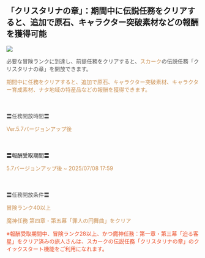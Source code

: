 ## 「クリスタリナの章」：期間中に伝説任務をクリアすると、追加で原石、キャラクター突破素材などの報酬を獲得可能
<img src="https://sdk.hoyoverse.com/upload/ann/2025/06/04/4ada6895b820179fd667bbe87fc6de39_1240126682381528887.jpg">
<p style="white-space: pre-wrap; text-align: left;"><span style="color:rgba(85,85,85,1)">必要な冒険ランクに到達し、前提任務をクリアすると、</span><span style="color:rgba(204,146,85,1)">スカーク</span><span style="color:rgba(85,85,85,1)">の伝説任務「クリスタリナの章」を開放できます。</span></p><p style="white-space: pre-wrap;"><span style="color:rgba(204,146,85,1)">期間中に任務をクリアすると、追加で原石、キャラクター突破素材、キャラクター育成素材、ナタ地域の特産品などの報酬を獲得できます。</span></p><p style="white-space: pre-wrap; min-height: 1.5em; text-align: left;"> </p><p style="white-space: pre-wrap; text-align: left;"><span style="color:rgba(85,85,85,1)">〓任務開放時間〓</span></p><p style="white-space: pre-wrap; text-align: left;"><span style="color:rgba(204,146,85,1)">Ver.5.7バージョンアップ後</span></p><p style="white-space: pre-wrap; min-height: 1.5em;"></p><p style="white-space: pre-wrap;">〓報酬受取期間〓</p><p style="white-space: pre-wrap; text-align: left;"><span style="color:rgba(204,146,85,1)">5.7バージョンアップ後 ~ <t class="t_lc" contenteditable="false"><span style="color:rgba(204,146,85,1)">2025/07/08 17:59</span></t></span></p><p style="white-space: pre-wrap; min-height: 1.5em; text-align: justify;"> </p><p style="white-space: pre-wrap; text-align: left;"><span style="color:rgba(85,85,85,1)">〓任務開放条件〓</span></p><p style="white-space: pre-wrap; text-align: left;"><span style="color:rgba(204,146,85,1)">冒険ランク40以上</span></p><p style="white-space: pre-wrap; text-align: left;"><span style="color:rgba(204,146,85,1)">魔神任務 第四章・第五幕「罪人の円舞曲」をクリア</span></p><p style="white-space: pre-wrap; text-align: left;"><span style="color:rgba(236,73,35,1)">※報酬受取期間中、冒険ランク28以上、かつ魔神任務：第一章・第三幕「迫る客星」をクリア済みの旅人さんは、スカークの伝説任務「クリスタリナの章」のクイックスタート機能をご利用になれます。</span></p>
